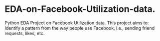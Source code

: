 # EDA-on-Facebook-Utilization-data.
Python EDA Project on Facebook Utilization data. This project aims to: Identify a pattern from the way people use Facebook, i.e., sending friend requests, likes, etc. 

